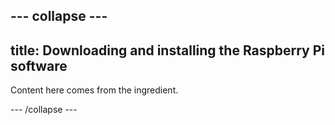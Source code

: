 --- collapse ---
---
title: Downloading and installing the Raspberry Pi software
---

Content here comes from the ingredient.

--- /collapse ---

